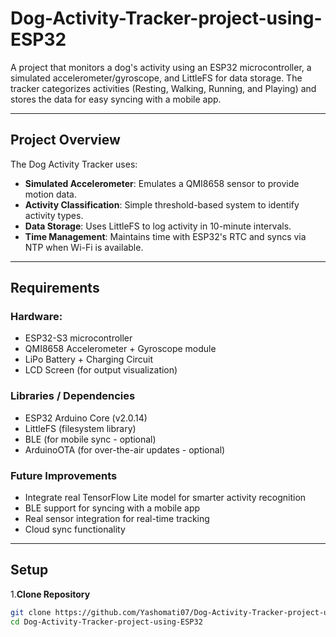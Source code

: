 # Dog-Activity-Tracker-project-using-ESP32

A project that monitors a dog's activity using an ESP32 microcontroller, a simulated accelerometer/gyroscope, and LittleFS for data storage. The tracker categorizes activities (Resting, Walking, Running, and Playing) and stores the data for easy syncing with a mobile app.

---

##  Project Overview

The Dog Activity Tracker uses:

- **Simulated Accelerometer**: Emulates a QMI8658 sensor to provide motion data.
- **Activity Classification**: Simple threshold-based system to identify activity types.
- **Data Storage**: Uses LittleFS to log activity in 10-minute intervals.
- **Time Management**: Maintains time with ESP32's RTC and syncs via NTP when Wi-Fi is available.

---

##  Requirements

### Hardware:
- ESP32-S3 microcontroller  
- QMI8658 Accelerometer + Gyroscope module  
- LiPo Battery + Charging Circuit  
- LCD Screen (for output visualization)  

### Libraries / Dependencies
- ESP32 Arduino Core (v2.0.14)
- LittleFS (filesystem library)
- BLE (for mobile sync - optional)
- ArduinoOTA (for over-the-air updates - optional)

### Future Improvements
- Integrate real TensorFlow Lite model for smarter activity recognition
- BLE support for syncing with a mobile app
- Real sensor integration for real-time tracking
- Cloud sync functionality

---

##  Setup

1.**Clone Repository**
   ```bash
   git clone https://github.com/Yashomati07/Dog-Activity-Tracker-project-using-ESP32.git
   cd Dog-Activity-Tracker-project-using-ESP32
